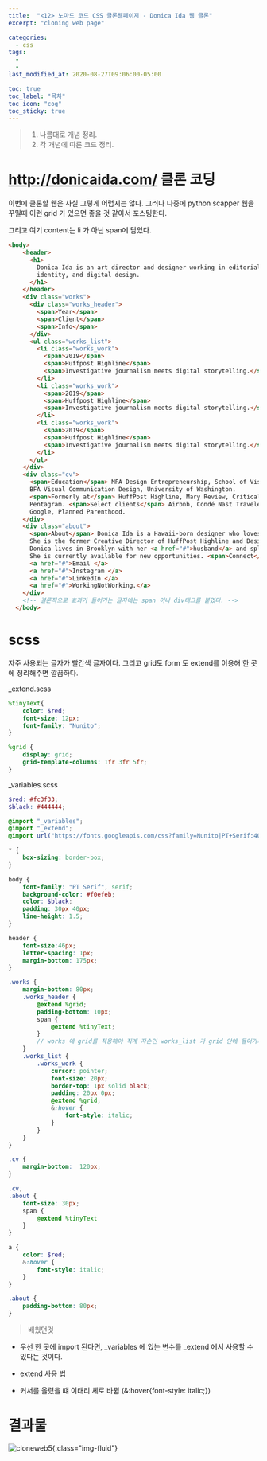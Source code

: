 ```yaml
---
title:  "<12> 노마드 코드 CSS 클론웹페이지 - Donica Ida 웹 클론"
excerpt: "cloning web page"

categories:
  - css
tags:
  - 
  - 
last_modified_at: 2020-08-27T09:06:00-05:00

toc: true
toc_label: "목차"
toc_icon: "cog"
toc_sticky: true
---
```


> 1. 나름대로 개념 정리.  
> 2. 각 개념에 따른 코드 정리.  


# http://donicaida.com/ 클론 코딩

이번에 클론할 웹은 사실 그렇게 어렵지는 않다. 그러나 나중에 python scapper 웹을 꾸밀때 이런 grid 가 있으면 좋을 것 같아서 포스팅한다.

그리고 여기 content는 li 가 아닌 span에 담았다.

```html
<body>
    <header>
      <h1>
        Donica Ida is an art director and designer working in editorial,
        identity, and digital design.
      </h1>
    </header>
    <div class="works">
      <div class="works_header">
        <span>Year</span>
        <span>Client</span>
        <span>Info</span>
      </div>
      <ul class="works_list">
        <li class="works_work">
          <span>2019</span>
          <span>Huffpost Highline</span>
          <span>Investigative journalism meets digital storytelling.</span>
        </li>
        <li class="works_work">
          <span>2019</span>
          <span>Huffpost Highline</span>
          <span>Investigative journalism meets digital storytelling.</span>
        </li>
        <li class="works_work">
          <span>2019</span>
          <span>Huffpost Highline</span>
          <span>Investigative journalism meets digital storytelling.</span>
        </li>
      </ul>
    </div>
    <div class="cv">
      <span>Education</span> MFA Design Entrepreneurship, School of Visual Arts;
      BFA Visual Communication Design, University of Washington.
      <span>Formerly at</span> HuffPost Highline, Mary Review, Critical Mass,
      Pentagram. <span>Select clients</span> Airbnb, Condé Nast Traveler,
      Google, Planned Parenthood.
    </div>
    <div class="about">
      <span>About</span> Donica Ida is a Hawaii-born designer who loves beautiful typography and a well-told story. 
      She is the former Creative Director of HuffPost Highline and Design Director of Mary Review. 
      Donica lives in Brooklyn with her <a href="#">husband</a> and splits her time between freelance work, traveling, hikes, and ramen. 
      She is currently available for new opportunities. <span>Connect</span> 
      <a href="#">Email </a>
      <a href="#">Instagram </a>
      <a href="#">LinkedIn </a>
      <a href="#">WorkingNotWorking.</a>  
    </div>
    <!-- 결론적으로 효과가 들어가는 글자에는 span 이나 div태그를 붙였다. -->
  </body>
```

# scss

자주 사용되는 글자가 빨간색 글자이다. 그리고 grid도 form 도 extend를 이용해 한 곳에 정리해주면 깔끔하다.

_extend.scss
```scss
%tinyText{
    color: $red;
    font-size: 12px;
    font-family: "Nunito";
}

%grid {
    display: grid;
    grid-template-columns: 1fr 3fr 5fr;
}
```

_variables.scss
```scss
$red: #fc3f33;
$black: #444444;
```


```scss
@import "_variables";
@import "_extend";
@import url("https://fonts.googleapis.com/css?family=Nunito|PT+Serif:400,400i&display=swap");

* {
    box-sizing: border-box;
}

body {
    font-family: "PT Serif", serif;
    background-color: #f0efeb;
    color: $black;
    padding: 30px 40px;
    line-height: 1.5;
}

header {
    font-size:46px;
    letter-spacing: 1px;
    margin-bottom: 175px;
}

.works {
    margin-bottom: 80px;
    .works_header {
        @extend %grid;
        padding-bottom: 10px;
        span {
            @extend %tinyText;
        } 
        // works 에 grid를 적용해야 직계 자손인 works_list 가 grid 안에 들어가게 된다.
    }
    .works_list {
        .works_work {
            cursor: pointer;
            font-size: 20px;
            border-top: 1px solid black;
            padding: 20px 0px;
            @extend %grid;
            &:hover {
                font-style: italic;
            }
        }
    }
}

.cv {
    margin-bottom:  120px;
}

.cv,
.about {
    font-size: 30px;
    span {
        @extend %tinyText
    }
}

a {
    color: $red;
    &:hover {
        font-style: italic;
    }
}

.about {
    padding-bottom: 80px;
}
```
> 배웠던것

- 우선 한 곳에 import 된다면, _variables 에 있는 변수를 _extend 에서 사용할 수 있다는 것이다. 

- extend 사용 법

- 커서를 올렸을 떄 이태리 체로 바뀜 (&:hover{font-style: italic;})


# 결과물

![cloneweb5](https://yeonghunko.github.io/assets/img/css/cloneweb5.png){:class="img-fluid"}




